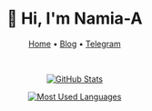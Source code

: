 <div align='center' >
  
<h1 align="center">👋 Hi, I'm Namia-A</h1>

<p><a href="https://github.com/Namia-A">Home</a> •
<a href="https://mkzh.namia.eu.org">Blog</a> •
<a href="https://t.me/+LPeqwOcUjk40ZjRl">Telegram</a></p>

<!--<p><img alt="Counter" src="https://count.koalarong.com/get/@Namia-A?theme=asoul"/>  </p>-->

<p><img alt="" src="https://img.shields.io/badge/-Git-f05032?style=flat-square&amp;logo=git&amp;logoColor=white"/>
<img alt="" src="https://img.shields.io/badge/-HTML5-E34F26?style=flat-square&amp;logo=html5&amp;logoColor=white"/>
<img alt="" src="https://img.shields.io/badge/-Linux-fcc624?style=flat-square&amp;logo=linux&amp;logoColor=white"/>
<img alt="" src="https://img.shields.io/badge/-JavaScript-f7e018?style=flat-square&amp;logo=javascript&amp;logoColor=white"/>
<img alt="" src="https://img.shields.io/badge/-Nginx-269539?style=flat-square&amp;logo=nginx&amp;logoColor=ffffff"/>
<img alt="" src="https://img.shields.io/badge/-Vue.js-4fc08d?style=flat-square&amp;logo=vue.js&amp;logoColor=ffffff"/>
<img alt="" src="https://img.shields.io/badge/-Docker-2496ED?style=flat-square&amp;logo=docker&amp;logoColor=ffffff"/>
<img alt="" src="https://img.shields.io/badge/-CSS3-1572B6?style=flat-square&amp;logo=css3&amp;logoColor=white"/>
<img alt="" src="https://img.shields.io/badge/-PHP-4F5B93?style=flat-square&amp;logo=php&amp;logoColor=white"/></p>

<p align="center">
    <a href="https://github.com/Namia-A">
      <img alt="GitHub Stats" src="https://github-readme-stats-git-masterrstaa-rickstaa.vercel.app/api?username=Namia-A&show_icons=true&theme=default" />
    </a>
     
</p>

<p align="center">
    <a href="https://github.com/Namia-A/OpenWrt-X">
      <img alt="Most Used Languages" src="https://github-readme-stats-git-masterrstaa-rickstaa.vercel.app/api/top-langs/?username=Namia-A&layout=compact" />
    </a>
</p>
